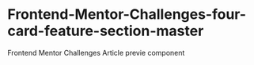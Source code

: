 # Frontend-Mentor-Challenges-four-card-feature-section-master
 Frontend Mentor Challenges Article previe component
